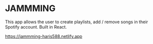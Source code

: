 # JAMMMING

This app allows the user to  create playlists, add / remove songs in their Spotify account. Built in React.

https://jammming-haris588.netlify.app
